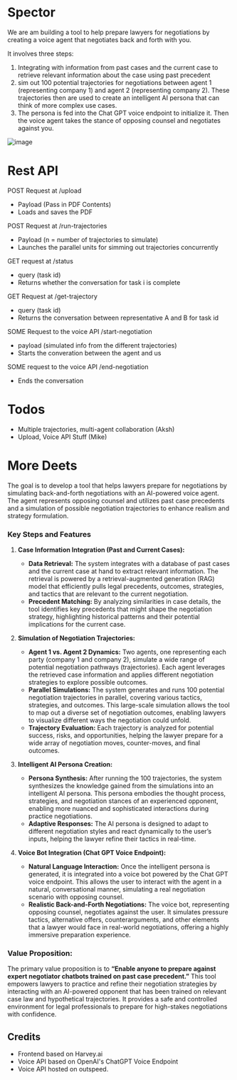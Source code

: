 # Spector
We are am building a tool to help prepare lawyers for negotiations by creating a voice agent that negotiates back and forth with you.

It involves three steps: 
1) Integrating with information from past cases and the current case to retrieve relevant information about the case using past precedent
2) sim out 100 potential trajectories for negotiations between agent 1 (representing company 1) and agent 2 (representing company 2). These trajectories then are used to create an intelligent AI persona that can think of more complex use cases. 
3) The persona is fed into the Chat GPT voice endpoint to initialize it. Then the voice agent takes the stance of opposing counsel and negotiates against you. 

![image](https://github.com/user-attachments/assets/2afa4829-beb0-46e9-b554-fef842573004)

# Rest API
POST Request at /upload 
- Payload (Pass in PDF Contents)
- Loads and saves the PDF

POST Request at /run-trajectories
- Payload (n = number of trajectories to simulate)
- Launches the parallel units for simming out trajectories concurrently

GET request at /status
- query (task id)
- Returns whether the conversation for task i is complete

GET Request at /get-trajectory
- query (task id)
- Returns the conversation between representative A and B for task id

SOME Request to the voice API  /start-negotiation
- payload (simulated info from the different trajectories)
- Starts the converation between the agent and us

SOME request to the voice API /end-negotiation
- Ends the conversation

# Todos
- Multiple trajectories, multi-agent collaboration (Aksh)
- Upload, Voice API Stuff (Mike)

# More Deets
The goal is to develop a tool that helps lawyers prepare for negotiations by simulating back-and-forth negotiations with an AI-powered voice agent. The agent represents opposing counsel and utilizes past case precedents and a simulation of possible negotiation trajectories to enhance realism and strategy formulation. 

### Key Steps and Features

1. **Case Information Integration (Past and Current Cases):**
   - **Data Retrieval:** The system integrates with a database of past cases and the current case at hand to extract relevant information. The retrieval is powered by a retrieval-augmented generation (RAG) model that efficiently pulls legal precedents, outcomes, strategies, and tactics that are relevant to the current negotiation.
   - **Precedent Matching:** By analyzing similarities in case details, the tool identifies key precedents that might shape the negotiation strategy, highlighting historical patterns and their potential implications for the current case.

2. **Simulation of Negotiation Trajectories:**
   - **Agent 1 vs. Agent 2 Dynamics:** Two agents, one representing each party (company 1 and company 2), simulate a wide range of potential negotiation pathways (trajectories). Each agent leverages the retrieved case information and applies different negotiation strategies to explore possible outcomes.
   - **Parallel Simulations:** The system generates and runs 100 potential negotiation trajectories in parallel, covering various tactics, strategies, and outcomes. This large-scale simulation allows the tool to map out a diverse set of negotiation outcomes, enabling lawyers to visualize different ways the negotiation could unfold.
   - **Trajectory Evaluation:** Each trajectory is analyzed for potential success, risks, and opportunities, helping the lawyer prepare for a wide array of negotiation moves, counter-moves, and final outcomes.

3. **Intelligent AI Persona Creation:**
   - **Persona Synthesis:** After running the 100 trajectories, the system synthesizes the knowledge gained from the simulations into an intelligent AI persona. This persona embodies the thought process, strategies, and negotiation stances of an experienced opponent, enabling more nuanced and sophisticated interactions during practice negotiations.
   - **Adaptive Responses:** The AI persona is designed to adapt to different negotiation styles and react dynamically to the user’s inputs, helping the lawyer refine their tactics in real-time.

4. **Voice Bot Integration (Chat GPT Voice Endpoint):**
   - **Natural Language Interaction:** Once the intelligent persona is generated, it is integrated into a voice bot powered by the Chat GPT voice endpoint. This allows the user to interact with the agent in a natural, conversational manner, simulating a real negotiation scenario with opposing counsel.
   - **Realistic Back-and-Forth Negotiations:** The voice bot, representing opposing counsel, negotiates against the user. It simulates pressure tactics, alternative offers, counterarguments, and other elements that a lawyer would face in real-world negotiations, offering a highly immersive preparation experience.

### Value Proposition:
The primary value proposition is to **“Enable anyone to prepare against expert negotiator chatbots trained on past case precedent.”** This tool empowers lawyers to practice and refine their negotiation strategies by interacting with an AI-powered opponent that has been trained on relevant case law and hypothetical trajectories. It provides a safe and controlled environment for legal professionals to prepare for high-stakes negotiations with confidence.

## Credits
- Frontend based on Harvey.ai 
- Voice API based on OpenAI's ChatGPT Voice Endpoint
- Voice API hosted on outspeed. 